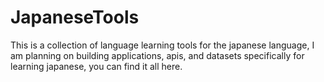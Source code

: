 # JapaneseTools

This is a collection of language learning tools for the japanese language, I am planning on building applications, apis, and datasets specifically for learning japanese, you can find it all here.